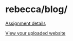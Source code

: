 # rebecca/blog/

[Assignment details](/homework/blog)

[View your uploaded website](https://mpaulweeks.github.io/cfc2017/students/rebecca/blog/)
